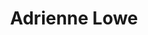 ---
title: Adrienne Lowe
twitter: adriennefriend
image: adrienne.jpeg
topic: MC + closing keynote
order: 2
---